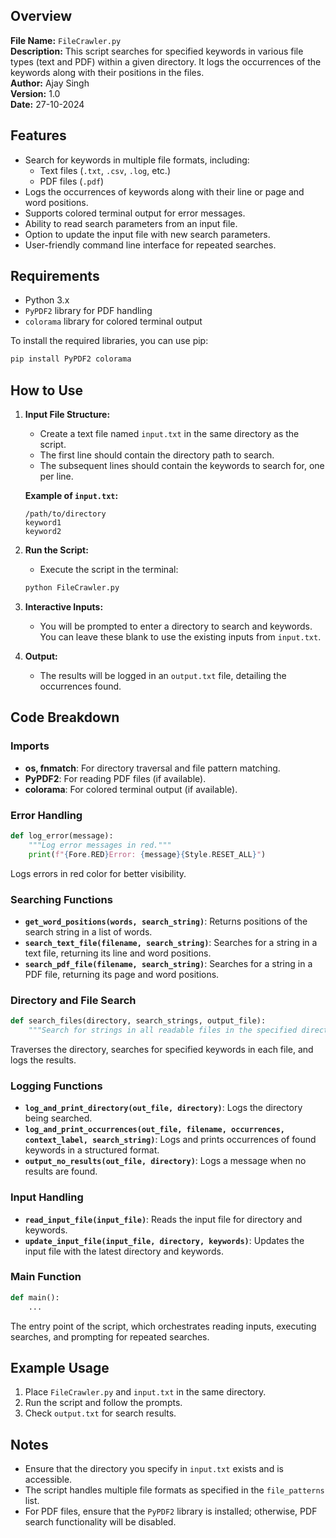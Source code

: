 ## Overview

**File Name:** `FileCrawler.py`  
**Description:** This script searches for specified keywords in various file types (text and PDF) within a given directory. It logs the occurrences of the keywords along with their positions in the files.  
**Author:** Ajay Singh  
**Version:** 1.0  
**Date:** 27-10-2024

## Features

- Search for keywords in multiple file formats, including:
  - Text files (`.txt`, `.csv`, `.log`, etc.)
  - PDF files (`.pdf`)
- Logs the occurrences of keywords along with their line or page and word positions.
- Supports colored terminal output for error messages.
- Ability to read search parameters from an input file.
- Option to update the input file with new search parameters.
- User-friendly command line interface for repeated searches.

## Requirements

- Python 3.x
- `PyPDF2` library for PDF handling
- `colorama` library for colored terminal output

To install the required libraries, you can use pip:
```bash
pip install PyPDF2 colorama
```

## How to Use

1. **Input File Structure:**
   - Create a text file named `input.txt` in the same directory as the script.
   - The first line should contain the directory path to search.
   - The subsequent lines should contain the keywords to search for, one per line.

   **Example of `input.txt`:**
   ```
   /path/to/directory
   keyword1
   keyword2
   ```

2. **Run the Script:**
   - Execute the script in the terminal:
   ```bash
   python FileCrawler.py
   ```

3. **Interactive Inputs:**
   - You will be prompted to enter a directory to search and keywords. You can leave these blank to use the existing inputs from `input.txt`.

4. **Output:**
   - The results will be logged in an `output.txt` file, detailing the occurrences found.

## Code Breakdown

### Imports

- **os, fnmatch**: For directory traversal and file pattern matching.
- **PyPDF2**: For reading PDF files (if available).
- **colorama**: For colored terminal output (if available).

### Error Handling

```python
def log_error(message):
    """Log error messages in red."""
    print(f"{Fore.RED}Error: {message}{Style.RESET_ALL}")
```
Logs errors in red color for better visibility.

### Searching Functions

- **`get_word_positions(words, search_string)`**: Returns positions of the search string in a list of words.
- **`search_text_file(filename, search_string)`**: Searches for a string in a text file, returning its line and word positions.
- **`search_pdf_file(filename, search_string)`**: Searches for a string in a PDF file, returning its page and word positions.

### Directory and File Search

```python
def search_files(directory, search_strings, output_file):
    """Search for strings in all readable files in the specified directory."""
```
Traverses the directory, searches for specified keywords in each file, and logs the results.

### Logging Functions

- **`log_and_print_directory(out_file, directory)`**: Logs the directory being searched.
- **`log_and_print_occurrences(out_file, filename, occurrences, context_label, search_string)`**: Logs and prints occurrences of found keywords in a structured format.
- **`output_no_results(out_file, directory)`**: Logs a message when no results are found.

### Input Handling

- **`read_input_file(input_file)`**: Reads the input file for directory and keywords.
- **`update_input_file(input_file, directory, keywords)`**: Updates the input file with the latest directory and keywords.

### Main Function

```python
def main():
    ...
```
The entry point of the script, which orchestrates reading inputs, executing searches, and prompting for repeated searches.

## Example Usage

1. Place `FileCrawler.py` and `input.txt` in the same directory.
2. Run the script and follow the prompts.
3. Check `output.txt` for search results.

## Notes

- Ensure that the directory you specify in `input.txt` exists and is accessible.
- The script handles multiple file formats as specified in the `file_patterns` list.
- For PDF files, ensure that the `PyPDF2` library is installed; otherwise, PDF search functionality will be disabled.

```
